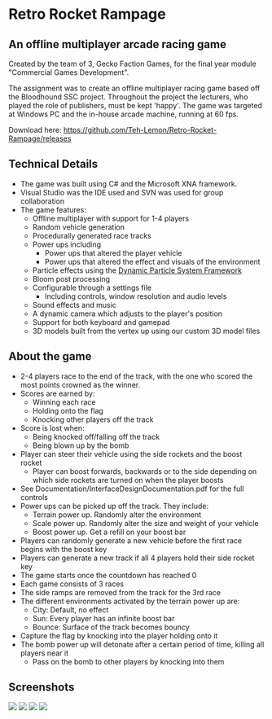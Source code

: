 # Retro Rocket Rampage
## An offline multiplayer arcade racing game

Created by the team of 3, Gecko Faction Games, for the final year module "Commercial Games Development".

The assignment was to create an offline multiplayer racing game based off the Bloodhound SSC project. Throughout the project the lecturers, who played the role of publishers, must be kept 'happy'. The game was targeted at Windows PC and the in-house arcade machine, running at 60 fps.

Download here: https://github.com/Teh-Lemon/Retro-Rocket-Rampage/releases

## Technical Details
* The game was built using C# and the Microsoft XNA framework.
* Visual Studio was the IDE used and SVN was used for group collaboration
* The game features:
  * Offline multiplayer with support for 1-4 players
  * Random vehicle generation
  * Procedurally generated race tracks
  * Power ups including
    * Power ups that altered the player vehicle
    * Power ups that altered the effect and visuals of the environment
  * Particle effects using the [Dynamic Particle System Framework](http://www.xnaparticles.com/)
  * Bloom post processing
  * Configurable through a settings file
    * Including controls, window resolution and audio levels
  * Sound effects and music
  * A dynamic camera which adjusts to the player's position
  * Support for both keyboard and gamepad
  * 3D models built from the vertex up using our custom 3D model files

## About the game
* 2-4 players race to the end of the track, with the one who scored the most points crowned as the winner.
* Scores are earned by:
  * Winning each race
  * Holding onto the flag
  * Knocking other players off the track
* Score is lost when:
  * Being knocked off/falling off the track
  * Being blown up by the bomb
* Player can steer their vehicle using the side rockets and the boost rocket
  * Player can boost forwards, backwards or to the side depending on which side rockets are turned on when the player boosts
* See Documentation/InterfaceDesignDocumentation.pdf for the full controls
* Power ups can be picked up off the track. They include:
  * Terrain power up. Randomly alter the environment
  * Scale power up. Randomly alter the size and weight of your vehicle
  * Boost power up. Get a refill on your boost bar
* Players can randomly generate a new vehicle before the first race begins with the boost key
* Players can generate a new track if all 4 players hold their side rocket key
* The game starts once the countdown has reached 0
* Each game consists of 3 races
* The side ramps are removed from the track for the 3rd race
* The different environments activated by the terrain power up are:
  * City: Default, no effect
  * Sun: Every player has an infinite boost bar
  * Bounce: Surface of the track becomes bouncy
* Capture the flag by knocking into the player holding onto it
* The bomb power up will detonate after a certain period of time, killing all players near it
  * Pass on the bomb to other players by knocking into them

## Screenshots
![](https://dl.dropboxusercontent.com/u/15765996/Images/Retro%20Rocket%20Rampage/2015-05-02_23-15-54.png)
![](https://dl.dropboxusercontent.com/u/15765996/Images/Retro%20Rocket%20Rampage/2015-05-02_23-18-10.png)
![](https://dl.dropboxusercontent.com/u/15765996/Images/Retro%20Rocket%20Rampage/2015-05-02_23-15-21.png)
![](https://dl.dropboxusercontent.com/u/15765996/Images/Retro%20Rocket%20Rampage/IMAG1059.jpg)

  
